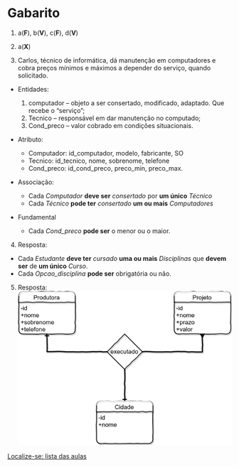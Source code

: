 # Gabarito

1. a(**F**), b(**V**), c(**F**), d(**V**)

2. a(**X**)

3. Carlos, técnico de informática, dá manutenção em computadores e cobra preços mínimos e máximos a depender do  serviço, quando solicitado.

- Entidades:
    1. computador – objeto a ser consertado, modificado, adaptado. Que recebe o “serviço”;
    2. Tecnico – responsável em dar manutenção no computado;
    3. Cond_preco – valor cobrado em condições situacionais.

- Atributo:
    - Computador: id_computador, modelo, fabricante, SO
    - Tecnico: id_tecnico, nome, sobrenome, telefone
    - Cond_preco: id_cond_preco, preco_min, preco_max.

- Associação:
    - Cada *Computador* **deve ser** *consertado* por **um único** *Técnico*
    - Cada *Técnico* **pode ter** *consertado* **um ou mais** *Computadores*
- Fundamental
    - Cada *Cond_preco* **pode ser** o menor ou o maior.

4. Resposta:
- Cada *Estudante* **deve ter** *cursado* **uma ou mais** *Disciplinas* que **devem ser** de **um único** *Curso*.
- Cada *Opcao_disciplina* **pode ser** obrigatória ou não.

5. Resposta:
    ![Resposta_q5](img/q5.png "Resposta q5 da av1")

[Localize-se: lista das aulas](https://github.com/tmenegaz/db_dendezeiros/blob/master/assunto/lista.md#lista-de-aulas)
